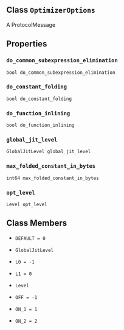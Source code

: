 

## Class  `OptimizerOptions` 
A ProtocolMessage



## Properties


###  `do_common_subexpression_elimination` 
 `bool do_common_subexpression_elimination` 



###  `do_constant_folding` 
 `bool do_constant_folding` 



###  `do_function_inlining` 
 `bool do_function_inlining` 



###  `global_jit_level` 
 `GlobalJitLevel global_jit_level` 



###  `max_folded_constant_in_bytes` 
 `int64 max_folded_constant_in_bytes` 



###  `opt_level` 
 `Level opt_level` 



## Class Members

-  `DEFAULT = 0`  []()

-  `GlobalJitLevel`  []()

-  `L0 = -1`  []()

-  `L1 = 0`  []()

-  `Level`  []()

-  `OFF = -1`  []()

-  `ON_1 = 1`  []()

-  `ON_2 = 2`  []()

